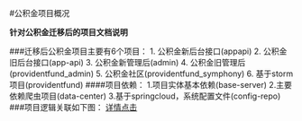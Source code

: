 #公积金项目概况

**针对公积金迁移后的项目文档说明**

###迁移后公积金项目主要有6个项目：
    1. 公积金新后台接口(appapi) 
    2. 公积金旧后台接口(app-api) 
    3. 公积金新管理后(admin)
    4. 公积金旧管理后(providentfund_admin)
    5. 公积金社区(providentfund_symphony)
    6. 基于storm项目(providentfund)
####项目依赖：
    1.项目实体基本依赖(base-server)
    2.主要依赖爬虫项目(data-center)
    3.基于springcloud，系统配置文件(config-repo)
###项目逻辑关联如下图：
 [详情点击](http://www.youyuwo.com)
    

   
    